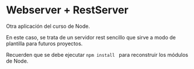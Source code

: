 # Webserver + RestServer

Otra aplicación del curso de Node.

En este caso, se trata de un servidor rest sencillo que sirve a modo de plantilla para futuros proyectos.


Recuerden que se debe ejecutar ```npm install ``` para reconstruir los módulos de Node.